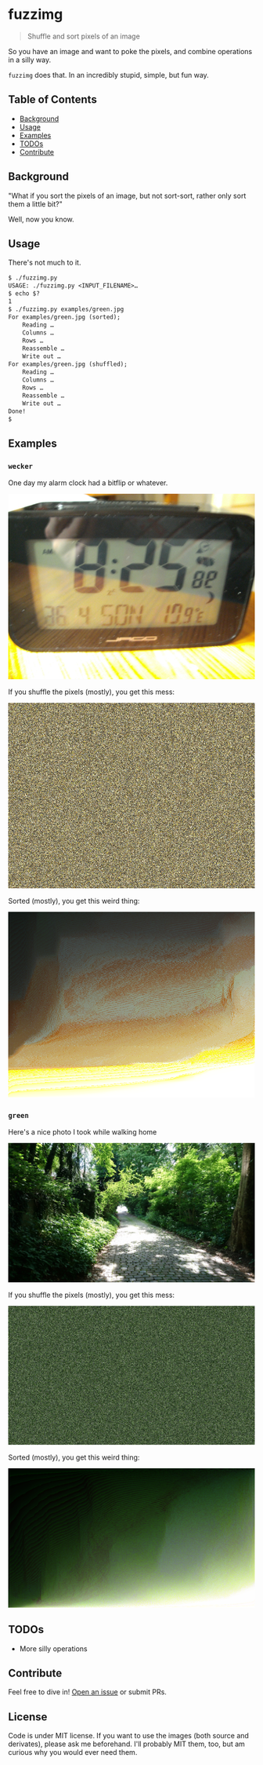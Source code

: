 # fuzzimg

> Shuffle and sort pixels of an image

So you have an image and want to poke the pixels, and combine operations in a silly way.

`fuzzimg` does that.  In an incredibly stupid, simple, but fun way.

## Table of Contents

- [Background](#background)
- [Usage](#usage)
- [Examples](#examples)
- [TODOs](#todos)
- [Contribute](#contribute)

## Background

"What if you sort the pixels of an image, but not sort-sort, rather only sort them a little bit?"

Well, now you know.

## Usage

There's not much to it.

```
$ ./fuzzimg.py 
USAGE: ./fuzzimg.py <INPUT_FILENAME>…
$ echo $?
1
$ ./fuzzimg.py examples/green.jpg
For examples/green.jpg (sorted);
    Reading …
    Columns …
    Rows …
    Reassemble …
    Write out …
For examples/green.jpg (shuffled);
    Reading …
    Columns …
    Rows …
    Reassemble …
    Write out …
Done!
$
```

## Examples

### `wecker`

One day my alarm clock had a bitflip or whatever.

![](/examples/wecker.jpg)

If you shuffle the pixels (mostly), you get this mess:

![](/examples/wecker.jpg_shuffled.png)

Sorted (mostly), you get this weird thing:

![](/examples/wecker.jpg_sorted.png)

### `green`

Here's a nice photo I took while walking home

![](/examples/green.jpg)

If you shuffle the pixels (mostly), you get this mess:

![](/examples/green.jpg_shuffled.png)

Sorted (mostly), you get this weird thing:

![](/examples/green.jpg_sorted.png)

## TODOs

* More silly operations

## Contribute

Feel free to dive in! [Open an issue](https://github.com/BenWiederhake/fuzzimg/issues/new) or submit PRs.

## License

Code is under MIT license.
If you want to use the images (both source and derivates), please ask me beforehand.
I'll probably MIT them, too, but am curious why you would ever need them.
